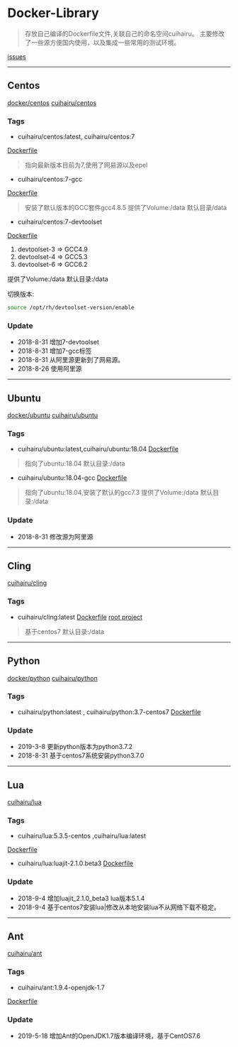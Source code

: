 # Docker-Library

>存放自己编译的Dockerfile文件,关联自己的命名空间cuihairu。
主要修改了一些源方便国内使用，以及集成一些常用的测试环境。

[issues](https://github.com/cuihairu/docker-libs/issues)

---

## Centos

[docker/centos](https://hub.docker.com/_/centos/)
[cuihairu/centos](https://hub.docker.com/r/cuihairu/centos/)

### Tags

- cuihairu/centos:latest, cuihairu/centos:7

[Dockerfile](https://github.com/cuihairu/docker-libs/blob/master/centos/7/Dockerfile)
>指向最新版本目前为7,使用了网易源以及epel

- cuihairu/centos:7-gcc

[Dockerfile](https://github.com/cuihairu/docker-libs/blob/master/centos/7/gcc/Dockerfile)
>安装了默认版本的GCC套件gcc4.8.5
提供了Volume:/data
默认目录/data

- cuihairu/centos:7-devtoolset

[Dockerfile](https://github.com/cuihairu/docker-libs/blob/master/centos/7/dev/Dockerfile)

1. devtoolset-3 => GCC4.9
2. devtoolset-4 => GCC5.3
3. devtoolset-6 => GCC6.2

提供了Volume:/data
默认目录:/data

切换版本:

``` bash
source /opt/rh/devtoolset-version/enable
```

### Update

- 2018-8-31 增加7-devtoolset
- 2018-8-31 增加7-gcc标签
- 2018-8-31 从阿里源更新到了网易源。
- 2018-8-26 使用阿里源

---

## Ubuntu

[docker/ubuntu](https://hub.docker.com/_/ubuntu/)
[cuihairu/ubuntu](https://hub.docker.com/r/cuihairu/ubuntu/)

### Tags

- cuihairu/ubuntu:latest,cuihairu/ubuntu:18.04
[Dockerfile](https://github.com/cuihairu/docker-libs/blob/master/ubuntu/18/Dockerfile)

>指向了ubuntu:18.04
默认目录:/data

- cuihairu/ubuntu:18.04-gcc
[Dockerfile](https://github.com/cuihairu/docker-libs/blob/master/ubuntu/18/Dockerfile)

>指向了ubuntu:18.04,安装了默认的gcc7.3
提供了Volume:/data
默认目录:/data

### Update

- 2018-8-31 修改源为阿里源

---

## Cling

[cuihairu/cling](https://hub.docker.com/r/cuihairu/cling/Dockerfile)


### Tags

- cuihairu/cling:latest
[Dockerfile](https://github.com/cuihairu/docker-libs/blob/master/cling/Dockerfile)
[root project](https://github.com/root-project)
>基于centos7
默认目录:/data

---

## Python

[docker/python](https://hub.docker.com/_/python/)
[cuihairu/python](https://hub.docker.com/r/cuihairu/ubuntu/)

### Tags

- cuihairu/python:latest , cuihairu/python:3.7-centos7
[Dockerfile](https://github.com/cuihairu/docker-libs/blob/master/python/3.7/centos7/Dockerfile)

### Update

- 2019-3-8  更新python版本为python3.7.2
- 2018-8-31 基于centos7系统安装python3.7.0

---
## Lua
[cuihairu/lua](https://hub.docker.com/r/cuihairu/lua/)

### Tags

- cuihairu/lua:5.3.5-centos ,cuihairu/lua:latest

[Dockerfile](https://github.com/cuihairu/docker-libs/blob/master/lua/5.3.5/Dockerfile)

- cuihairu/lua:luajit-2.1.0.beta3
[Dockerfile](https://github.com/cuihairu/docker-libs/blob/master/lua/luajit_2.1.0_beta3/Dockerfile)

### Update

- 2018-9-4 增加luajit_2.1.0_beta3 lua版本5.1.4
- 2018-9-4 基于centos7安装lua|修改从本地安装lua不从网络下载不稳定。

---

## Ant

[cuihairu/ant](https://hub.docker.com/r/cuihairu/ant/)

### Tags

- cuihairu/ant:1.9.4-openjdk-1.7

[Dockerfile](https://github.com/cuihairu/docker-libs/blob/master/ant/jdk7/Dockerfile)

### Update

- 2019-5-18 增加Ant的OpenJDK1.7版本编译环境，基于CentOS7.6
